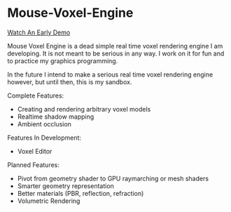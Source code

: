 # Mouse-Voxel-Engine

[Watch An Early Demo](https://www.youtube.com/watch?v=zQxjp5jqREM)

Mouse Voxel Engine is a dead simple real time voxel rendering engine I am developing.
It is not meant to be serious in any way. I work on it for fun and to practice
my graphics programming. 

In the future I intend to make a serious real time voxel
rendering engine however, but until then, this is my sandbox.

Complete Features:
- Creating and rendering arbitrary voxel models
- Realtime shadow mapping
- Ambient occlusion

Features In Development:
- Voxel Editor

Planned Features:
- Pivot from geometry shader to GPU raymarching or mesh shaders
- Smarter geometry representation
- Better materials (PBR, reflection, refraction)
- Volumetric Rendering

